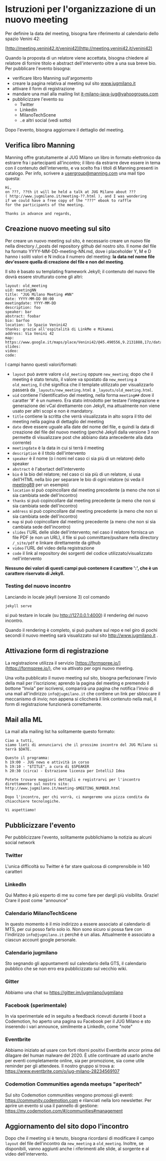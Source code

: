 # Istruzioni per l'organizzazione di un nuovo meeting

Per definire la data del meeting, bisogna fare riferimento al calendario dello spazio Venini 42:

[http://meeting.venini42.it/venini42](http://meeting.venini42.it/venini42)

Quando la proposta di un relatore viene accettata, bisogna chiedere al relatore di fornire titolo e abstract dell'intervento oltre a una sua breve bio.
Per pubblicare l'evento bisogna:
  * verificare libro Manning sull'argomento
  * creare la pagina relativa al meeting sul sito www.jugmilano.it
  * attivare il form di registrazione
  * mandare una mail alla mailing list it-milano-java-jug@yahoogroups.com
  * pubblicizzare l'evento su
     * Twitter
     * Linkedin
     * MilanoTechScene
     * ..e altri social (vedi sotto)

Dopo l'evento, bisogna aggiornare il dettaglio del meeting.

## Verifica libro Manning
Manning offre gratuitamente al JUG Milano un libro in formato elettronico da estrarre fra i partecipanti all'incontro; il libro da estrarre deve essere in tema con il contenuto dell'intervento, e va scelto fra i titoli di Manning presenti in catalogo.
Per info, scrivere a usergroup@manning.com una mail tipo questa:

    Hi,
    on ???, ??th it will be held a talk at JUG Milano about ???
    ( http://www.jugmilano.it/meeting-??.html ), and I was wondering
    if we could have a free copy of the "???" ebook to raffle
    for the participants of the meeting.

    Thanks in advance and regards,




## Creazione nuovo meeting sul sito
Per creare un nuovo meeting sul sito, è necessario creare un nuovo file nella directory /_posts del repository github del nostro sito. Il nome del file ha formato YYYY-MM-DD-meeting-NN.md, dove i placeholder Y, M e D hanno i soliti valori e N indica il numero del meeting: **la data nel nome file dev'essere quella di creazione del file e non del meeting**.

Il sito è basato su templating framework Jekyll; il contenuto del nuovo file dovrà essere strutturato come gli altri:

```
layout: old_meeting
uid: meetingNN
title: "JUG Milano Meeting #NN"
date: YYYY-MM-DD 00:00
meetingdate: YYYY-MM-DD
description: foo
speaker: bar
abstract: foobar
bio: barfoo
location: lo Spazio Venini42
thanks: grazie all'ospitalità di LinkMe e Mikamai
address: Via Venini 42
map: https://www.google.it/maps/place/Venini42/@45.490556,9.2131888,17z/data=!3m1!4b1!4m5!3m4!1s0x4786c6de20e6362f:0xc95afb6f555f4ed6!8m2!3d45.490556!4d9.2153775
slides:
video:
code:
```
I campi hanno questi valori/formati:
  * `layout` può avere valore `old_meeting` oppure `new_meeting`; dopo che il meeting è stato tenuto, il valore va spostato da `new_meeting` a `old_meeting`, il ché significa che il template utilizzato per visualizzarlo passerà da `_layouts/new_meeting.html` a `_layouts/old_meeting.html`.
  * `uid` contiene l'identificativo del meeting, nella forma `meeting##` dove il caratter '#' è un numero. Era stato introdotto per testare l'integrazione e generazione dei vCal direttamente con Jekyll, ma attualmente non viene usato per altri scopi e non è mandatory.
  * `title` contiene la scritta che verrà visualizzata in alto sopra il tito del meeting nella pagina di dettaglio del meeting
  * `date` deve essere uguale alla date del nome del file, e quindi la data di creazione del file del nuovo meeting (perché Jekyll dalla versione 3 non permette di visualizzare post che abbiano data antecedente alla data corrente)
  * `meetingdate` è la data in cui si terrà il meeting
  * `description` è il titolo dell'intervento
  * `speaker` è il nome (o i nomi nel caso ci sia più di un relatore) dello speaker
  * `abstract` è l'absrtact dell'intervento
  * `bio` è la bio del relatore; nel caso ci sia più di un relatore, si usa dell'HTML nella bio per separare le bio di ogni relatore (si veda il [meeting89](https://raw.githubusercontent.com/jugmilano/jugmilano.github.io/master/_posts/2017-03-01-meeting-89.md) per un esempio)
  * `location` si può copincollare dal meeting precedente (a meno che non si sia cambiata sede dell'incontro)
  * `thanks` si può copincollare dal meeting precedente (a meno che non si sia cambiata sede dell'incontro)
  * `address` si può copincollare dal meeting precedente (a meno che non si sia cambiata sede dell'incontro)
  * `map` si può copincollare dal meeting precedente (a meno che non si sia cambiata sede dell'incontro)
  * `slides` l'URL delle slide dell'intervento; nel caso il relatore fornisca un file PDF (e non un URL), il file si può committare/pushare nella directory `/_site/pdf` e linkare direttamente da github
  * `video` l'URL del video della registrazione
  * `code` il link al repository dei sorgenti del codice utilizzato/visualizzato nell'intervento

**Nessuno dei valori di questi campi può contenere il carattere ':', che è un carattere riservato di Jekyll.**

### Testing del nuovo incontro
Lanciando in locale jekyll (versione 3) col comando

```
jekyll serve
```

si può testare in locale (su http://127.0.0.1:4000) il rendering del nuovo incontro.

Quando il rendering è completo, si può pushare sul repo e nel giro di pochi secondi il nuovo meeting sarà visualizzato sul sito http://www.jugmilano.it .

## Attivazione form di registrazione
La registrazione utilizza il servizio [https://formspree.io/](https://formspree.io/), che va attivato per ogni nuovo meeting.

Una volta pubblicato il nuovo meeting sul sito, bisogna perfezionare l'invio della mail per l'iscrizione; aprendo la pagina del meeting e premendo il bottone "Invia" per iscriversi, comparirà una pagina che notifica l'invio di una mail all'indirizzo `info@jugmilano.it` che contiene un link per sbloccare il meccanismo di invio; non appena si cliccherà il link contenuto nella mail, il form di registrazione funzionerà correttamente.

## Mail alla ML

La mail alla mailing list ha solitamente questo formato:


    Ciao a tutti,
    siamo lieti di annunciarvi che il prossimo incontro del JUG Milano si terrà $DATE.

    Questo il programma:
    h 19:00 - JUG news e attività in corso
    h 19:10 - "$TITLE", a cura di $SPEAKER
    h 20:30 (circa) - Estrazione licenza per IntelliJ Idea

    Potete trovare maggiori dettagli e registrarvi per l'incontro direttamente sul nostro sito:
    http://www.jugmilano.it/meeting-$MEETING_NUMBER.html

    Dopo l'incontro, per chi vorrà, ci mangeremo una pizza condita da chiacchiere tecnologiche.

    Vi aspettiamo!


## Pubblicizzare l'evento
Per pubblicizzare l'evento, solitamente pubblichiamo la notizia au alcuni social network

### Twitter
L'unica difficoltà su Twitter è far stare qualcosa di comprensibile in 140 caratteri

### LinkedIn
Qui Matteo è più esperto di me su come fare per dargli più visibilita. Grazie!
Crare il post come "announce"

### Calendario MilanoTechScene
In questo momento è il mio indirizzo a essere associato al calendario di MTS, per cui posso farlo solo io. Non sono sicuro si possa fare con l'indirizzo `info@jugmilano.it` perché è un alias.
Attualmente è associato a ciascun account google personale.

### Calendario jugmilano
Sto segnando gli appuntamenti sul calendario della GTS, il calendario pubblico che se non erro era pubblicizzato sul vecchio wiki.

### Gitter
Abbiamo una chat su https://gitter.im/jugmilano/jugmilano

### Facebook (sperimentale)
In via sperimentale ed in seguito a feedback ricevuti durante il boot a Codemotion, ho aperto una pagina su Facebook per il JUG Milano e sto inserendo i vari announce, similmente a LinkedIn, come "note"

### Eventbrite
Abbiamo iniziato ad usare con forti ritorni positivi Eventbrite ancor prima del dilagare del human malware del 2020.
È utile continuare ad usarlo anche per eventi completamente online, sia per promozione, sia come utile reminder per gli attendees.
Il nostro gruppo si trova a: https://www.eventbrite.com/o/jug-milano-28234569107

### Codemotion Communities agenda meetups "aperitech"
Sul sito Codemotion communities vengono promossi gli eventi: https://community.codemotion.com
e rilanciati nella loro newsletter.
Per aprire un evento si usa il pannello di gestione: https://my.codemotion.com/#/communities#management

## Aggiornamento del sito dopo l'incontro
Dopo che il meeting si è tenuto, bisogna ricordarsi di modificare il campo `layout` del file dell'incontro da `new_meeting` a `old_meeting`. Inoltre, se disponibili, vanno aggiunti anche i riferimenti alle slide, al sorgente e al video dell'intervento.

